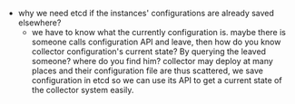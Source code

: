 * why we need etcd if the instances' configurations are already saved elsewhere?
  * we have to know what the currently configuration is. maybe there is someone
  calls configuration API and leave, then how do you know collector configuration's
  current state? By querying the leaved someone? where do you find him? collector may
  deploy at many places and their configuration file are thus scattered, we save configuration
  in etcd so we can use its API to get a current state of the collector system easily.
